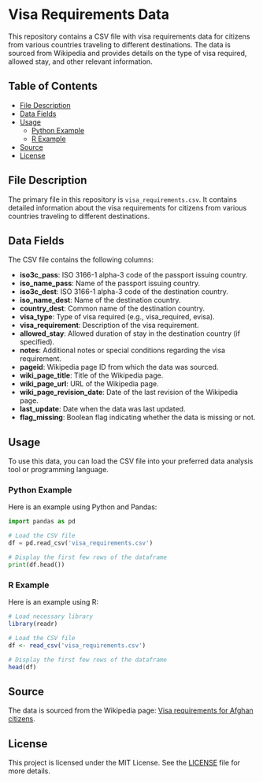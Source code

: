 # Visa Requirements Data

This repository contains a CSV file with visa requirements data for citizens from various countries traveling to different destinations. The data is sourced from Wikipedia and provides details on the type of visa required, allowed stay, and other relevant information.

## Table of Contents
- [File Description](#file-description)
- [Data Fields](#data-fields)
- [Usage](#usage)
  - [Python Example](#python-example)
  - [R Example](#r-example)
- [Source](#source)
- [License](#license)

## File Description

The primary file in this repository is `visa_requirements.csv`. It contains detailed information about the visa requirements for citizens from various countries traveling to different destinations.

## Data Fields

The CSV file contains the following columns:

- **iso3c_pass**: ISO 3166-1 alpha-3 code of the passport issuing country.
- **iso_name_pass**: Name of the passport issuing country.
- **iso3c_dest**: ISO 3166-1 alpha-3 code of the destination country.
- **iso_name_dest**: Name of the destination country.
- **country_dest**: Common name of the destination country.
- **visa_type**: Type of visa required (e.g., visa_required, evisa).
- **visa_requirement**: Description of the visa requirement.
- **allowed_stay**: Allowed duration of stay in the destination country (if specified).
- **notes**: Additional notes or special conditions regarding the visa requirement.
- **pageid**: Wikipedia page ID from which the data was sourced.
- **wiki_page_title**: Title of the Wikipedia page.
- **wiki_page_url**: URL of the Wikipedia page.
- **wiki_page_revision_date**: Date of the last revision of the Wikipedia page.
- **last_update**: Date when the data was last updated.
- **flag_missing**: Boolean flag indicating whether the data is missing or not.

## Usage

To use this data, you can load the CSV file into your preferred data analysis tool or programming language.

### Python Example

Here is an example using Python and Pandas:

```python
import pandas as pd

# Load the CSV file
df = pd.read_csv('visa_requirements.csv')

# Display the first few rows of the dataframe
print(df.head())
```

### R Example

Here is an example using R:

```R
# Load necessary library
library(readr)

# Load the CSV file
df <- read_csv('visa_requirements.csv')

# Display the first few rows of the dataframe
head(df)
```

## Source

The data is sourced from the Wikipedia page: [Visa requirements for Afghan citizens](https://en.wikipedia.org/wiki/Visa_requirements_for_Afghan_citizens).

## License

This project is licensed under the MIT License. See the [LICENSE](LICENSE) file for more details.
